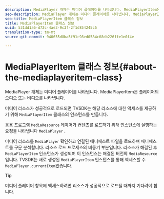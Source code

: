 ```yaml
---
description: MediaPlayer 개체는 미디어 플레이어를 나타냅니다. MediaPlayerItem은 플레이어의 오디오 또는 비디오를 나타냅니다.
seo-description: MediaPlayer 개체는 미디어 플레이어를 나타냅니다. MediaPlayerItem은 플레이어의 오디오 또는 비디오를 나타냅니다.
seo-title: MediaPlayerItem 클래스 정보
title: MediaPlayerItem 클래스 정보
uuid: 531dd1a6-d72c-4ae3-9c3f-2f1d854245c5
translation-type: tm+mt
source-git-commit: 040655d8ba5f91c98ed0584c08db226ffe1e0f4e

---
```



# MediaPlayerItem 클래스 정보{#about-the-mediaplayeritem-class}

MediaPlayer 개체는 미디어 플레이어를 나타냅니다. MediaPlayerItem은 플레이어의 오디오 또는 비디오를 나타냅니다.

<!--<a id="section_01BC89E5C5A94D0A95EF9D29FBCE758A"></a>-->

미디어 리소스가 성공적으로 로드되면 TVSDK는 해당 리소스에 대한 액세스를 제공하기 위해 `MediaPlayerItem` 클래스의 인스턴스를 만듭니다.

응용 프로그램 `MediaResource` 레이어가 컨텐츠를 로드하기 위해 인스턴스에 실행하는 요청을 나타냅니다 `MediaPlayer` .

미디어 리소스를 `MediaPlayer` 확인하고 연결된 매니페스트 파일을 로드하며 매니페스트를 구문 분석합니다. 리소스 로드 프로세스의 비동기 부분입니다. 리소스가 해결된 후 `MediaPlayerItem` 인스턴스가 생성되며 이 인스턴스는 해결된 버전의 `MediaResource`입니다. TVSDK는 새로 생성된 `MediaPlayerItem` 인스턴스를 통해 액세스할 수 `MediaPlayer.currentItem`있습니다.

>[!TIP]
>
>미디어 플레이어 항목에 액세스하려면 리소스가 성공적으로 로드될 때까지 기다려야 합니다.

